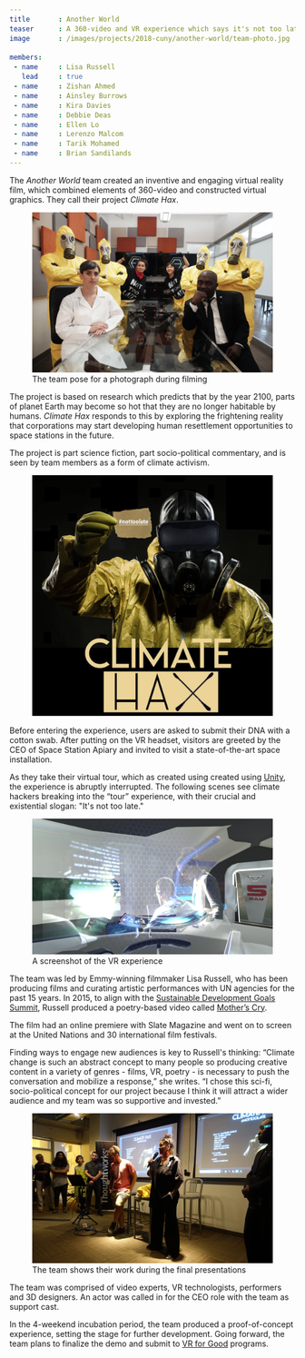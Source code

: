 ```yaml
---
title       : Another World
teaser      : A 360-video and VR experience which says it's not too late
image       : /images/projects/2018-cuny/another-world/team-photo.jpg

members:
 - name     : Lisa Russell
   lead     : true
 - name     : Zishan Ahmed
 - name     : Ainsley Burrows
 - name     : Kira Davies
 - name     : Debbie Deas
 - name     : Ellen Lo
 - name     : Lerenzo Malcom
 - name     : Tarik Mohamed
 - name     : Brian Sandilands
---
```

The _Another World_ team created an inventive and engaging virtual reality film, which combined elements of 360-video and constructed virtual graphics. They call their project _Climate Hax_.

<figure>
	<img src="/images/projects/2018-cuny/another-world/team-photo.jpg" alt="The team pose for a photograph during filming" />
	<figcaption>The team pose for a photograph during filming</figcaption>
</figure>

The project is based on research which predicts that by the year 2100, parts of planet Earth may become so hot that they are no longer habitable by humans. _Climate Hax_ responds to this by exploring the frightening reality that corporations may start developing human resettlement opportunities to space stations in the future.

The project is part science fiction, part socio-political commentary, and is seen by team members as a form of climate activism.

<figure>
	<img src="/images/projects/2018-cuny/another-world/climate-hax.jpg" alt="Climate Hax" />
</figure>

Before entering the experience, users are asked to submit their DNA with a cotton swab. After putting on the VR headset, visitors are greeted by the CEO of Space Station Apiary and invited to visit a state-of-the-art space installation.

As they take their virtual tour, which as created using created using [Unity](https://unity3d.com/), the experience is abruptly interrupted. The following scenes see climate hackers breaking into the “tour” experience, with their crucial and existential slogan: "It's not too late."

<figure>
	<img src="/images/projects/2018-cuny/another-world/screenshot.jpg" alt="A screenshot of the VR experience" />
	<figcaption>A screenshot of the VR experience</figcaption>
</figure>

The team was led by Emmy-winning filmmaker Lisa Russell, who has been producing films and curating artistic performances with UN agencies for the past 15 years. In 2015, to align with the [Sustainable Development Goals Summit](https://www.unfpa.org/events/united-nations-sustainable-development-summit-2015), Russell produced a poetry-based video called [Mother’s Cry](https://youtu.be/jAdCOkM2L68).

The film had an online premiere with Slate Magazine and went on to screen at the United Nations and 30 international film festivals.

Finding ways to engage new audiences is key to Russell's thinking: “Climate change is such an abstract concept to many people so producing creative content in a variety of genres - films, VR, poetry - is necessary to push the conversation and mobilize a response,” she writes. “I chose this sci-fi, socio-political concept for our project because I think it will attract a wider audience and my team was so supportive and invested.”

<figure>
	<img src="/images/projects/2018-cuny/another-world/presentation.jpg" alt="The team shows their work during the final presentations" />
	<figcaption>The team shows their work during the final presentations</figcaption>
</figure>

The team was comprised of video experts, VR technologists, performers and 3D designers. An actor was called in for the CEO role with the team as support cast.

In the 4-weekend incubation period, the team produced a proof-of-concept experience, setting the stage for further development. Going forward, the team plans to finalize the demo and submit to [VR for Good](https://www.oculus.com/vr-for-good/) programs.

